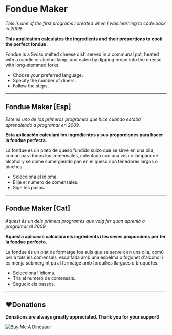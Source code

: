 # Fondue Maker

*This is one of the first programs I created when I was learning to code back in 2009.*

**This application calculates the ingredients and their proportions to cook the perfect fondue.**

Fondue is a Swiss melted cheese dish served in a communal pot, heated with a candle or alcohol lamp, and eaten by dipping bread into the cheese with long-stemmed forks.

* Choose your preferred language.
* Specify the number of diners.
* Follow the steps.

------------

## Fondue Maker [Esp]

*Este es uno de los primeros programas que hice cuando estaba aprendiendo a programar en 2009.*

**Esta aplicación calculará los ingredientes y sus proporciones para hacer la fondue perfecta.**

La fondue es un plato de queso fundido suizo que se sirve en una olla, común para todos los comensales, calentada con una vela o lámpara de alcohol y se come sumergiendo pan en el queso con tenedores largos o pinchos.

* Selecciona el idioma.
* Elije el número de comensales. 
* Sige los pasos.

------------

## Fondue Maker [Cat]

*Aquest és un dels primers programes que vaig fer quan aprenia a programar al 2009.*

**Aquesta aplicació calcularà els ingredients i les seves proporcions per fer la fondue perfecta.**

La fondue és un plat de formatge fos suís que se serveix en una olla, comú per a tots els comensals, escalfada amb una espelma o fogonet d'alcohol i es menja submergint pa al formatge amb forquilles llargues o broquetes.

* Selecciona l'idioma.
* Tria el numero de comensals. 
* Segueix els passos.

------------

## :heart:Donations
**Donations are always greatly appreciated. Thank you for your support!**

<a href="https://www.buymeacoffee.com/devilquest" target="_blank"><img src="https://i.imgur.com/RHHFQWs.png" alt="Buy Me A Dinosaur"></a>